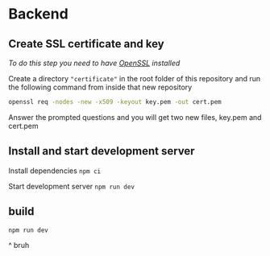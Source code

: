 # Backend

## Create SSL certificate and key

_To do this step you need to have [OpenSSL](https://www.openssl.org/source/) installed_

Create a directory `"certificate"` in the root folder of this repository and run the following command from inside that new repository

```bash
openssl req -nodes -new -x509 -keyout key.pem -out cert.pem
```

Answer the prompted questions and you will get two new files, key.pem and cert.pem

## Install and start development server

Install dependencies `npm ci`

Start development server `npm run dev`

## build

`npm run dev`

^ bruh

